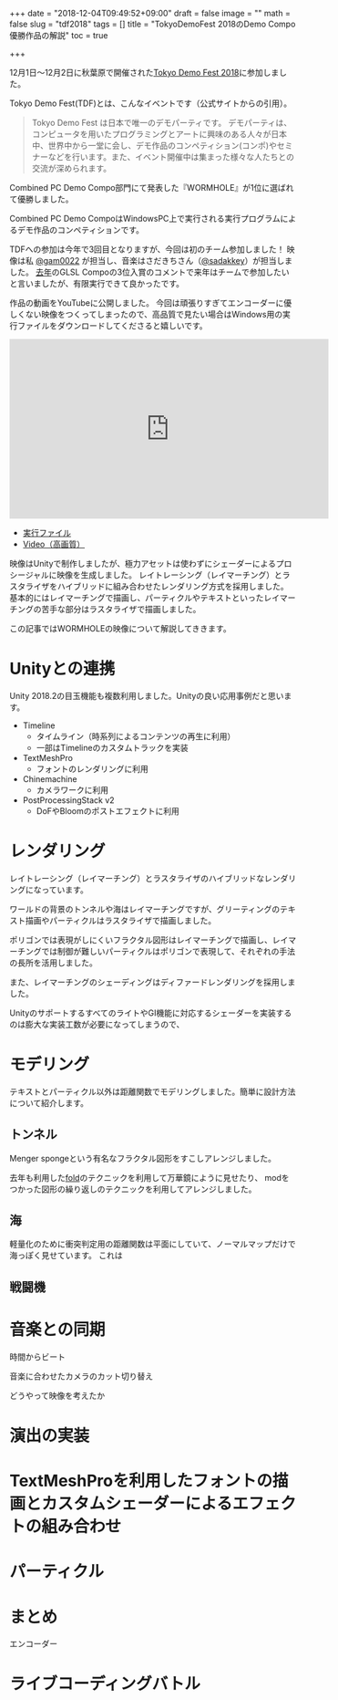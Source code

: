 +++
date = "2018-12-04T09:49:52+09:00"
draft = false
image = ""
math = false
slug = "tdf2018"
tags = []
title = "TokyoDemoFest 2018のDemo Compo優勝作品の解説"
toc = true

+++

12月1日～12月2日に秋葉原で開催された[Tokyo Demo Fest 2018](http://tokyodemofest.jp/2018/)に参加しました。

Tokyo Demo Fest(TDF)とは、こんなイベントです（公式サイトからの引用）。

> Tokyo Demo Fest は日本で唯一のデモパーティです。 デモパーティは、コンピュータを用いたプログラミングとアートに興味のある人々が日本中、世界中から一堂に会し、デモ作品のコンペティション(コンポ)やセミナーなどを行います。また、イベント開催中は集まった様々な人たちとの交流が深められます。

Combined PC Demo Compo部門にて発表した『WORMHOLE』が1位に選ばれて優勝しました。

Combined PC Demo CompoはWindowsPC上で実行される実行プログラムによるデモ作品のコンペティションです。

TDFへの参加は今年で3回目となりますが、今回は初のチーム参加しました！
映像は私 [@gam0022](https://twitter.com/gam0022/) が担当し、音楽はさだきちさん（[@sadakkey](https://twitter.com/sadakkey)）が担当しました。
[去年](https://gam0022.net/blog/2017/02/24/tdf2017/)のGLSL Compoの3位入賞のコメントで来年はチームで参加したいと言いましたが、有限実行できて良かったです。

作品の動画をYouTubeに公開しました。
今回は頑張りすぎてエンコーダーに優しくない映像をつくってしまったので、高品質で見たい場合はWindows用の実行ファイルをダウンロードしてくださると嬉しいです。

<iframe width="560" height="315" src="https://www.youtube.com/embed/k5MotEfghjQ" frameborder="0" allow="accelerometer; autoplay; encrypted-media; gyroscope; picture-in-picture" allowfullscreen></iframe>

- [実行ファイル](https://files.scene.org/view/parties/2018/tokyodemofest18/demo/wormhole.zip)
- [Video（高画質）](https://drive.google.com/file/d/1GxyxjOyGBRcofMVKILmJtlmYaMZ5XoGx/view)

映像はUnityで制作しましたが、極力アセットは使わずにシェーダーによるプロシージャルに映像を生成しました。
レイトレーシング（レイマーチング）とラスタライザをハイブリッドに組み合わせたレンダリング方式を採用しました。
基本的にはレイマーチングで描画し、パーティクルやテキストといったレイマーチングの苦手な部分はラスタライザで描画しました。

この記事ではWORMHOLEの映像について解説してききます。

# Unityとの連携

Unity 2018.2の目玉機能も複数利用しました。Unityの良い応用事例だと思います。

- Timeline
    - タイムライン（時系列によるコンテンツの再生に利用）
    - 一部はTimelineのカスタムトラックを実装
- TextMeshPro
    - フォントのレンダリングに利用
- Chinemachine
    - カメラワークに利用
- PostProcessingStack v2
    - DoFやBloomのポストエフェクトに利用

# レンダリング

レイトレーシング（レイマーチング）とラスタライザのハイブリッドなレンダリングになっています。

ワールドの背景のトンネルや海はレイマーチングですが、グリーティングのテキスト描画やパーティクルはラスタライザで描画しました。

ポリゴンでは表現がしにくいフラクタル図形はレイマーチングで描画し、レイマーチングでは制御が難しいパーティクルはポリゴンで表現して、それぞれの手法の長所を活用しました。

また、レイマーチングのシェーディングはディファードレンダリングを採用しました。

UnityのサポートするすべてのライトやGI機能に対応するシェーダーを実装するのは膨大な実装工数が必要になってしまうので、

# モデリング

テキストとパーティクル以外は距離関数でモデリングしました。簡単に設計方法について紹介します。

## トンネル

Menger spongeという有名なフラクタル図形をすこしアレンジしました。

去年も利用した[fold](https://gam0022.net/blog/2017/03/02/raymarching-fold/)のテクニックを利用して万華鏡にように見せたり、
modをつかった図形の繰り返しのテクニックを利用してアレンジしました。

## 海

軽量化のために衝突判定用の距離関数は平面にしていて、ノーマルマップだけで海っぽく見せています。
これは


## 戦闘機

# 音楽との同期

時間からビート

音楽に合わせたカメラのカット切り替え

どうやって映像を考えたか

# 演出の実装

# TextMeshProを利用したフォントの描画とカスタムシェーダーによるエフェクトの組み合わせ

# パーティクル

# まとめ

エンコーダー

# ライブコーディングバトル
